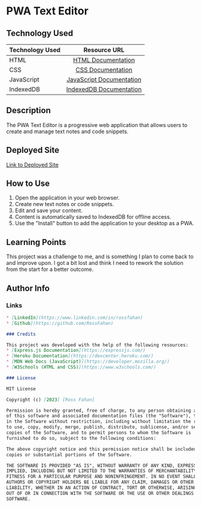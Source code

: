 # PWA Text Editor

## Technology Used 

| Technology Used         | Resource URL           | 
| ------------- |:-------------:| 
| HTML    | [HTML Documentation](https://developer.mozilla.org/en-US/docs/Web/HTML) | 
| CSS     | [CSS Documentation](https://developer.mozilla.org/en-US/docs/Web/CSS)      |   
| JavaScript | [JavaScript Documentation](https://developer.mozilla.org/en-US/docs/Web/JavaScript)     |    
| IndexedDB  | [IndexedDB Documentation](https://developer.mozilla.org/en-US/docs/Web/API/IndexedDB_API) |

## Description 

The PWA Text Editor is a progressive web application that allows users to create and manage text notes and code snippets.

## Deployed Site

[Link to Deployed Site](https://)

## How to Use

1. Open the application in your web browser.
2. Create new text notes or code snippets.
3. Edit and save your content.
4. Content is automatically saved to IndexedDB for offline access.
5. Use the "Install" button to add the application to your desktop as a PWA.

## Learning Points

This project was a challenge to me, and is something I plan to come back to and improve upon. I got a bit lost and think I need to rework the solution from the start for a better outcome.

## Author Info
### Links

```md
* [LinkedIn](https://www.linkedin.com/in/rossfahan)
* [Github](https://github.com/RossFahan)

### Credits

This project was developed with the help of the following resources:
* [Express.js Documentation](https://expressjs.com/)
* [Heroku Documentation](https://devcenter.heroku.com/)
* [MDN Web Docs (JavaScript)](https://developer.mozilla.org/)
* [W3Schools (HTML and CSS)](https://www.w3schools.com/)

### License

MIT License

Copyright (c) [2023] [Ross Fahan]

Permission is hereby granted, free of charge, to any person obtaining a copy
of this software and associated documentation files (the "Software"), to deal
in the Software without restriction, including without limitation the rights
to use, copy, modify, merge, publish, distribute, sublicense, and/or sell
copies of the Software, and to permit persons to whom the Software is
furnished to do so, subject to the following conditions:

The above copyright notice and this permission notice shall be included in all
copies or substantial portions of the Software.

THE SOFTWARE IS PROVIDED "AS IS", WITHOUT WARRANTY OF ANY KIND, EXPRESS OR
IMPLIED, INCLUDING BUT NOT LIMITED TO THE WARRANTIES OF MERCHANTABILITY,
FITNESS FOR A PARTICULAR PURPOSE AND NONINFRINGEMENT. IN NO EVENT SHALL THE
AUTHORS OR COPYRIGHT HOLDERS BE LIABLE FOR ANY CLAIM, DAMAGES OR OTHER
LIABILITY, WHETHER IN AN ACTION OF CONTRACT, TORT OR OTHERWISE, ARISING FROM,
OUT OF OR IN CONNECTION WITH THE SOFTWARE OR THE USE OR OTHER DEALINGS IN THE
SOFTWARE.
```
